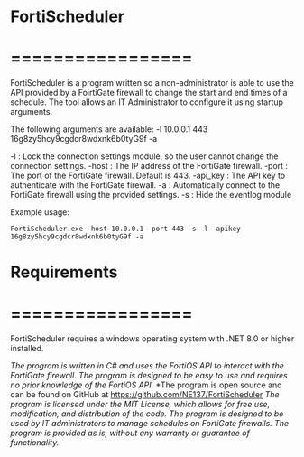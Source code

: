 # FortiScheduler
# =================
FortiScheduler is a program written so a non-administrator is able to use the API provided by a FoirtiGate firewall to change the start and end times of a schedule.
The tool allows an IT Administrator to configure it using startup arguments.

The following arguments are available:
-l 10.0.0.1 443 16g8zy5hcy9cgdcr8wdxnk6b0tyG9f -a

-l : Lock the connection settings module, so the user cannot change the connection settings.
-host : The IP address of the FortiGate firewall.
-port : The port of the FortiGate firewall. Default is 443.
-api_key : The API key to authenticate with the FortiGate firewall.
-a : Automatically connect to the FortiGate firewall using the provided settings.
-s : Hide the eventlog module

Example usage:
```
FortiScheduler.exe -host 10.0.0.1 -port 443 -s -l -apikey 16g8zy5hcy9cgdcr8wdxnk6b0tyG9f -a
```

# Requirements
# =================
FortiScheduler requires a windows operating system with .NET 8.0 or higher installed.

*The program is written in C# and uses the FortiOS API to interact with the FortiGate firewall.*
*The program is designed to be easy to use and requires no prior knowledge of the FortiOS API.*
*The program is open source and can be found on GitHub at https://github.com/NE137/FortiScheduler
*The program is licensed under the MIT License, which allows for free use, modification, and distribution of the code.*
*The program is designed to be used by IT administrators to manage schedules on FortiGate firewalls.*
*The program is provided as is, without any warranty or guarantee of functionality.*